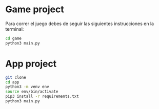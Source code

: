 # Game project

Para correr el juego debes de seguir las siguientes instrucciones en la terminal:

``` sh
cd game
python3 main.py
```

# App project

``` sh
git clone
cd app
python3 -m venv env
source env/bin/activate
pip3 install -r requirements.txt
python3 main.py
```